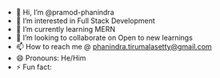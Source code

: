 - 👋 Hi, I’m @pramod-phanindra
- 👀 I’m interested in Full Stack Development
- 🌱 I’m currently learning MERN
- 💞️ I’m looking to collaborate on Open to new learnings
- 📫 How to reach me @ phanindra.tirumalasetty@gmail.com 
- 😄 Pronouns: He/Him
- ⚡ Fun fact: 

<!---
pramod-phanindra/pramod-phanindra is a ✨ special ✨ repository because its `README.md` (this file) appears on your GitHub profile.
You can click the Preview link to take a look at your changes.
--->
